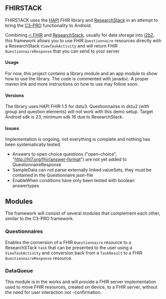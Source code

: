 FHIRSTACK
-------
FHIRSTACK uses the [HAPI][hapi] FHIR library and [ResearchStack] in an attempt to bring the [C3-PRO] functionality to Android.

Combining [🔥 FHIR][fhir] and [ResearchStack], usually for data storage into [i2b2][], this framework allows you to use 
FHIR `Questionnaire` resources directly with a ResearchStack `ViewTaskActivity` and will return FHIR `QuestionnaireResponse` that 
you can send to your server.

#### Usage

For now, this project contains a library module and an app module to show how to use the library. The code is commented with 
javadoc. A proper maven link and more instructions on how to use may follow soon.

#### Versions

The library uses HAPI FHIR 1.5 for dstu3. Questionnaires in dstu2 (with group and question elements) will not work with this demo setup. 
Target Android sdk is 23, minimum sdk 16 due to ResearchStack.

#### Issues

Implementation is ongoing, not everything is complete and nothing has been systematically tested.
- Answers to open choice questions ("open-choice", "http://hl7.org/fhir/answer-format") are not yet added to QuestionnaireResponse
- SampleData can not parse externally linked valueSets, they must be contained in the Questionnaire json-file
- EnableWhen conditions have only been tested with boolean answertypes

Modules
-------
The framework will consist of several modules that complement each other, similar to the C3-PRO framework.

### Questionnaires

Enables the conversion of a FHIR `Questionnaire` resource to a ResearchSTack `task` that can be presented to the user using a 
`ViewTaskActivity` and conversion back from a `TaskResult` to a FHIR `QuestionnaireResponse` resource.

### DataQueue

This module is in the works and will provide a FHIR server implementation used to move FHIR resources, created on device, to a FHIR 
server, without the need for user interaction nor -confirmation.



[hapi]: http://hapifhir.io
[researchstack]: http://researchstack.org
[C3-PRO]: http://c3-pro.org
[fhir]: http://hl7.org/fhir/
[researchkit]: http://researchkit.github.io
[i2b2]: https://www.i2b2.org
